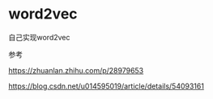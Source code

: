 # word2vec
自己实现word2vec

参考

https://zhuanlan.zhihu.com/p/28979653

https://blog.csdn.net/u014595019/article/details/54093161
